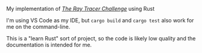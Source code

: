 My implementation of [_The Ray Tracer Challenge_](https://pragprog.com/titles/jbtracer/the-ray-tracer-challenge/) using Rust

I'm using VS Code as my IDE, but `cargo build` and `cargo test` also work for me on the command-line.

This is a "learn Rust" sort of project, so the code is likely low quality and the documentation is intended for me.